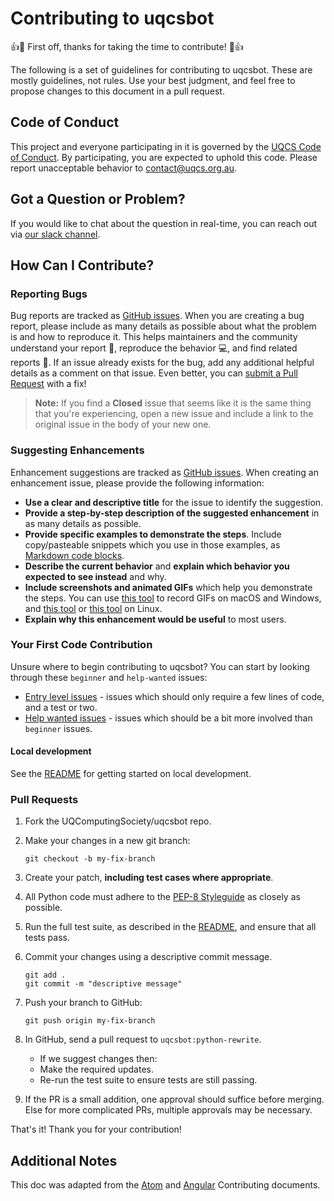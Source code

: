 # Contributing to uqcsbot

:+1::tada: First off, thanks for taking the time to contribute! :tada::+1:

The following is a set of guidelines for contributing to uqcsbot. These are mostly guidelines, not rules. Use your best judgment, and feel free to propose changes to this document in a pull request.

## Code of Conduct

This project and everyone participating in it is governed by the [UQCS Code of Conduct](https://github.com/UQComputingSociety/code-of-conduct/blob/master/README.md). By participating, you are expected to uphold this code. Please report unacceptable behavior to [contact@uqcs.org.au](mailto:contact@uqcs.org.au).

## Got a Question or Problem?

If you would like to chat about the question in real-time, you can reach out via [our slack channel](https://uqcs.slack.com/).

## How Can I Contribute?

### Reporting Bugs

Bug reports are tracked as [GitHub issues](https://github.com/UQComputingSociety/uqcsbot/issues). When you are creating a bug report, please include as many details as possible about what the problem is and how to reproduce it. This helps maintainers and the community understand your report :pencil:, reproduce the behavior :computer:, and find related reports :mag_right:. If an issue already exists for the bug, add any additional helpful details as a comment on that issue. Even better, you can [submit a Pull Request](#submit-pr) with a fix!

> **Note:** If you find a **Closed** issue that seems like it is the same thing that you're experiencing, open a new issue and include a link to the original issue in the body of your new one.

### Suggesting Enhancements

Enhancement suggestions are tracked as [GitHub issues](https://github.com/UQComputingSociety/uqcsbot/issues). When creating an enhancement issue, please provide the following information:

* **Use a clear and descriptive title** for the issue to identify the suggestion.
* **Provide a step-by-step description of the suggested enhancement** in as many details as possible.
* **Provide specific examples to demonstrate the steps**. Include copy/pasteable snippets which you use in those examples, as [Markdown code blocks](https://help.github.com/articles/markdown-basics/#multiple-lines).
* **Describe the current behavior** and **explain which behavior you expected to see instead** and why.
* **Include screenshots and animated GIFs** which help you demonstrate the steps. You can use [this tool](https://www.cockos.com/licecap/) to record GIFs on macOS and Windows, and [this tool](https://github.com/colinkeenan/silentcast) or [this tool](https://github.com/GNOME/byzanz) on Linux.
* **Explain why this enhancement would be useful** to most users.

### Your First Code Contribution

Unsure where to begin contributing to uqcsbot? You can start by looking through these `beginner` and `help-wanted` issues:

* [Entry level issues](https://github.com/UQComputingSociety/uqcsbot/issues?q=is%3Aissue+is%3Aopen+label%3A%22entry+level%22) - issues which should only require a few lines of code, and a test or two.
* [Help wanted issues](https://github.com/UQComputingSociety/uqcsbot/issues?q=is%3Aissue+is%3Aopen+label%3A%22help+wanted%22) - issues which should be a bit more involved than `beginner` issues.

#### Local development

See the [README](README.md) for getting started on local development.

### <a name="submit-pr"></a> Pull Requests

1. Fork the UQComputingSociety/uqcsbot repo.
1. Make your changes in a new git branch:

     ```shell
     git checkout -b my-fix-branch
     ```

1. Create your patch, **including test cases where appropriate**.
1. All Python code must adhere to the [PEP-8 Styleguide](https://www.python.org/dev/peps/pep-0008/) as closely as possible.
1. Run the full test suite, as described in the [README](README.md), and ensure that all tests pass.
1. Commit your changes using a descriptive commit message.

     ```shell
     git add .
     git commit -m "descriptive message"
     ```

1. Push your branch to GitHub:

    ```shell
    git push origin my-fix-branch
    ```

1. In GitHub, send a pull request to `uqcsbot:python-rewrite`.
    * If we suggest changes then:
    * Make the required updates.
    * Re-run the test suite to ensure tests are still passing.

1. If the PR is a small addition, one approval should suffice before merging. Else for more complicated PRs, multiple approvals may be necessary.

That's it! Thank you for your contribution!

## Additional Notes

This doc was adapted from the [Atom](https://github.com/atom/atom/blob/master/CONTRIBUTING.md) and [Angular](https://github.com/angular/angular/blob/master/CONTRIBUTING.md) Contributing documents.